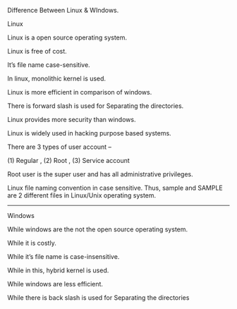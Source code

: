 Difference Between Linux & WIndows.

Linux 

Linux is a open source operating system.	

Linux is free of cost.	

It’s file name case-sensitive.

In linux, monolithic kernel is used.

Linux is more efficient in comparison of windows.	

There is forward slash is used for Separating the directories.	

Linux provides more security than windows.	

Linux is widely used in hacking purpose based systems.	

There are 3 types of user account – 

(1) Regular , (2) Root , (3) Service account

Root user is the super user and has all administrative privileges.	

Linux file naming convention in case sensitive. Thus, sample and SAMPLE are 2 different files in Linux/Unix operating system.	

--------------------------------------------------------------------------------------------

Windows

While windows are the not the open source operating system.

While it is costly.

While it’s file name is case-insensitive.

While in this, hybrid kernel is used.

While windows are less efficient.

While there is back slash is used for Separating the directories

